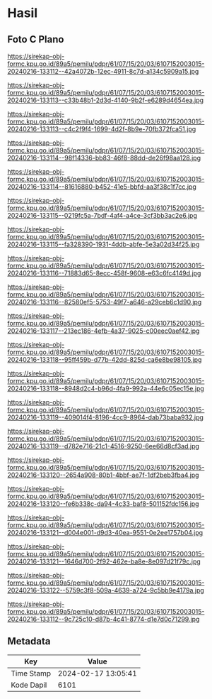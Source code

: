 # Hasil

## Foto C Plano

https://sirekap-obj-formc.kpu.go.id/89a5/pemilu/pdpr/61/07/15/20/03/6107152003015-20240216-133112--42a4072b-12ec-4911-8c7d-a134c5909a15.jpg

https://sirekap-obj-formc.kpu.go.id/89a5/pemilu/pdpr/61/07/15/20/03/6107152003015-20240216-133113--c33b48b1-2d3d-4140-9b2f-e6289d4654ea.jpg

https://sirekap-obj-formc.kpu.go.id/89a5/pemilu/pdpr/61/07/15/20/03/6107152003015-20240216-133113--c4c2f9f4-1699-4d2f-8b9e-70fb372fca51.jpg

https://sirekap-obj-formc.kpu.go.id/89a5/pemilu/pdpr/61/07/15/20/03/6107152003015-20240216-133114--98f14336-bb83-46f8-88dd-de26f98aa128.jpg

https://sirekap-obj-formc.kpu.go.id/89a5/pemilu/pdpr/61/07/15/20/03/6107152003015-20240216-133114--81616880-b452-41e5-bbfd-aa3f38c1f7cc.jpg

https://sirekap-obj-formc.kpu.go.id/89a5/pemilu/pdpr/61/07/15/20/03/6107152003015-20240216-133115--0219fc5a-7bdf-4af4-a4ce-3cf3bb3ac2e6.jpg

https://sirekap-obj-formc.kpu.go.id/89a5/pemilu/pdpr/61/07/15/20/03/6107152003015-20240216-133115--fa328390-1931-4ddb-abfe-5e3a02d34f25.jpg

https://sirekap-obj-formc.kpu.go.id/89a5/pemilu/pdpr/61/07/15/20/03/6107152003015-20240216-133116--71883d65-8ecc-458f-9608-e63c6fc4149d.jpg

https://sirekap-obj-formc.kpu.go.id/89a5/pemilu/pdpr/61/07/15/20/03/6107152003015-20240216-133116--82580ef5-5753-49f7-a646-a29ceb6c1d90.jpg

https://sirekap-obj-formc.kpu.go.id/89a5/pemilu/pdpr/61/07/15/20/03/6107152003015-20240216-133117--213ec186-4efb-4a37-9025-c00eec0aef42.jpg

https://sirekap-obj-formc.kpu.go.id/89a5/pemilu/pdpr/61/07/15/20/03/6107152003015-20240216-133118--95ff459b-d77b-42dd-825d-ca6e8be98105.jpg

https://sirekap-obj-formc.kpu.go.id/89a5/pemilu/pdpr/61/07/15/20/03/6107152003015-20240216-133118--8948d2c4-b96d-4fa9-992a-44e6c05ec15e.jpg

https://sirekap-obj-formc.kpu.go.id/89a5/pemilu/pdpr/61/07/15/20/03/6107152003015-20240216-133119--409014f4-8196-4cc9-8964-dab73baba932.jpg

https://sirekap-obj-formc.kpu.go.id/89a5/pemilu/pdpr/61/07/15/20/03/6107152003015-20240216-133119--d782e716-21c1-4516-9250-6ee66d8cf3ad.jpg

https://sirekap-obj-formc.kpu.go.id/89a5/pemilu/pdpr/61/07/15/20/03/6107152003015-20240216-133120--2654a908-80b1-4bbf-ae7f-1df2beb3fba4.jpg

https://sirekap-obj-formc.kpu.go.id/89a5/pemilu/pdpr/61/07/15/20/03/6107152003015-20240216-133120--fe6b338c-da94-4c33-baf8-501152fdc156.jpg

https://sirekap-obj-formc.kpu.go.id/89a5/pemilu/pdpr/61/07/15/20/03/6107152003015-20240216-133121--d004e001-d9d3-40ea-9551-0e2ee1757b04.jpg

https://sirekap-obj-formc.kpu.go.id/89a5/pemilu/pdpr/61/07/15/20/03/6107152003015-20240216-133121--1646d700-2f92-462e-ba8e-8e097d21f79c.jpg

https://sirekap-obj-formc.kpu.go.id/89a5/pemilu/pdpr/61/07/15/20/03/6107152003015-20240216-133122--5759c3f8-509a-4639-a724-9c5bb9e4179a.jpg

https://sirekap-obj-formc.kpu.go.id/89a5/pemilu/pdpr/61/07/15/20/03/6107152003015-20240216-133112--9c725c10-d87b-4c41-8774-d1e7d0c71299.jpg


## Metadata

| Key        | Value               |
| ---------- | ------------------- |
| Time Stamp | 2024-02-17 13:05:41 |
| Kode Dapil | 6101                |



